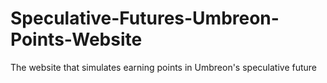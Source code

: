 # Speculative-Futures-Umbreon-Points-Website
The website that simulates earning points in Umbreon's speculative future
